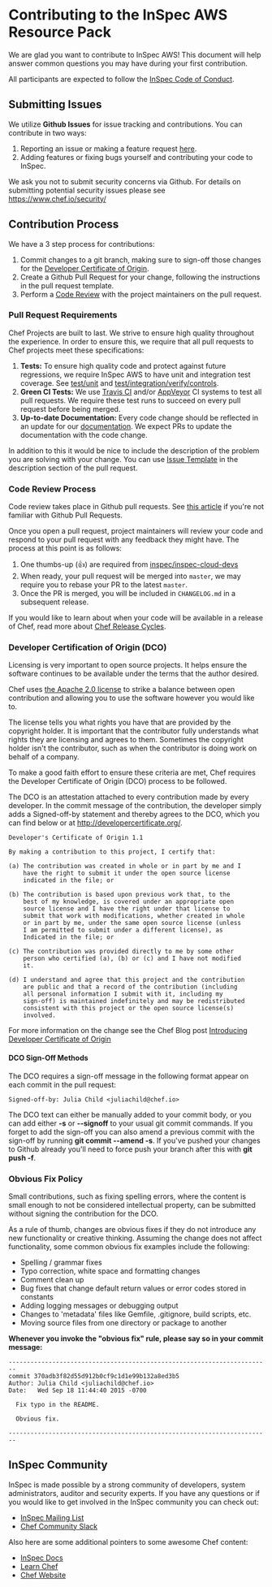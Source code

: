 


# Contributing to the InSpec AWS Resource Pack

We are glad you want to contribute to InSpec AWS! This document will help answer common questions you may have during your first contribution.

All participants are expected to follow the [InSpec Code of Conduct](https://github.com/inspec/inspec/blob/master/CODE_OF_CONDUCT.md).

## Submitting Issues

We utilize **Github Issues** for issue tracking and contributions. You can contribute in two ways:

1. Reporting an issue or making a feature request [here](https://github.com/chef/inspec-aws/issues/new).
2. Adding features or fixing bugs yourself and contributing your code to InSpec.

We ask you not to submit security concerns via Github. For details on submitting potential security issues please see <https://www.chef.io/security/>

## Contribution Process

We have a 3 step process for contributions:

1. Commit changes to a git branch, making sure to sign-off those changes for the [Developer Certificate of Origin](#developer-certification-of-origin-dco).
2. Create a Github Pull Request for your change, following the instructions in the pull request template.
3. Perform a [Code Review](#code-review-process) with the project maintainers on the pull request.

### Pull Request Requirements

Chef Projects are built to last. We strive to ensure high quality throughout the experience. In order to ensure this, we require that all pull requests to Chef projects meet these specifications:

1. **Tests:** To ensure high quality code and protect against future regressions, we require InSpec AWS to have unit and integration test coverage. See [test/unit](https://github.com/inspec/inspec-aws/tree/master/test/unit) and [test/integration/verify/controls](https://github.com/inspec/inspec-aws/tree/master/test/integration/verify/controls). 
2. **Green CI Tests:** We use [Travis CI](https://travis-ci.org/) and/or [AppVeyor](https://www.appveyor.com/) CI systems to test all pull requests. We require these test runs to succeed on every pull request before being merged.
3. **Up-to-date Documentation:**  Every code change should be reflected in an update for our [documentation](https://github.com/chef/inspec/tree/master/docs). We expect PRs to update the documentation with the code change.

In addition to this it would be nice to include the description of the problem you are solving
  with your change. You can use [Issue Template](https://github.com/chef/inspec/tree/master/ISSUE_TEMPLATE.md) in the description section
  of the pull request.

### Code Review Process

Code review takes place in Github pull requests. See [this article](https://help.github.com/articles/about-pull-requests/) if you're not familiar with Github Pull Requests.

Once you open a pull request, project maintainers will review your code and respond to your pull request with any feedback they might have. The process at this point is as follows:

1. One thumbs-up (:+1:) are required from [inspec/inspec-cloud-devs](https://github.com/orgs/inspec/teams/inspec-cloud-devs)
2. When ready, your pull request will be merged into `master`, we may require you to rebase your PR to the latest `master`.
3. Once the PR is merged, you will be included in `CHANGELOG.md` in a subsequent release.

If you would like to learn about when your code will be available in a release of Chef, read more about [Chef Release Cycles](#release-cycles).

### Developer Certification of Origin (DCO)

Licensing is very important to open source projects. It helps ensure the software continues to be available under the terms that the author desired.

Chef uses [the Apache 2.0 license](https://github.com/chef/chef/blob/master/LICENSE) to strike a balance between open contribution and allowing you to use the software however you would like to.

The license tells you what rights you have that are provided by the copyright holder. It is important that the contributor fully understands what rights they are licensing and agrees to them. Sometimes the copyright holder isn't the contributor, such as when the contributor is doing work on behalf of a company.

To make a good faith effort to ensure these criteria are met, Chef requires the Developer Certificate of Origin (DCO) process to be followed.

The DCO is an attestation attached to every contribution made by every developer. In the commit message of the contribution, the developer simply adds a Signed-off-by statement and thereby agrees to the DCO, which you can find below or at <http://developercertificate.org/>.

```
Developer's Certificate of Origin 1.1

By making a contribution to this project, I certify that:

(a) The contribution was created in whole or in part by me and I
    have the right to submit it under the open source license
    indicated in the file; or

(b) The contribution is based upon previous work that, to the
    best of my knowledge, is covered under an appropriate open
    source license and I have the right under that license to
    submit that work with modifications, whether created in whole
    or in part by me, under the same open source license (unless
    I am permitted to submit under a different license), as
    Indicated in the file; or

(c) The contribution was provided directly to me by some other
    person who certified (a), (b) or (c) and I have not modified
    it.

(d) I understand and agree that this project and the contribution
    are public and that a record of the contribution (including
    all personal information I submit with it, including my
    sign-off) is maintained indefinitely and may be redistributed
    consistent with this project or the open source license(s)
    involved.
```

For more information on the change see the Chef Blog post [Introducing Developer Certificate of Origin](https://blog.chef.io/2016/09/19/introducing-developer-certificate-of-origin/)

#### DCO Sign-Off Methods

The DCO requires a sign-off message in the following format appear on each commit in the pull request:

```
Signed-off-by: Julia Child <juliachild@chef.io>
```

The DCO text can either be manually added to your commit body, or you can add either **-s** or **--signoff** to your usual git commit commands. If you forget to add the sign-off you can also amend a previous commit with the sign-off by running **git commit --amend -s**. If you've pushed your changes to Github already you'll need to force push your branch after this with **git push -f**.

### Obvious Fix Policy

Small contributions, such as fixing spelling errors, where the content is small enough to not be considered intellectual property, can be submitted without signing the contribution for the DCO.

As a rule of thumb, changes are obvious fixes if they do not introduce any new functionality or creative thinking. Assuming the change does not affect functionality, some common obvious fix examples include the following:

- Spelling / grammar fixes
- Typo correction, white space and formatting changes
- Comment clean up
- Bug fixes that change default return values or error codes stored in constants
- Adding logging messages or debugging output
- Changes to 'metadata' files like Gemfile, .gitignore, build scripts, etc.
- Moving source files from one directory or package to another

**Whenever you invoke the "obvious fix" rule, please say so in your commit message:**

```
------------------------------------------------------------------------
commit 370adb3f82d55d912b0cf9c1d1e99b132a8ed3b5
Author: Julia Child <juliachild@chef.io>
Date:   Wed Sep 18 11:44:40 2015 -0700

  Fix typo in the README.

  Obvious fix.

------------------------------------------------------------------------
```

## InSpec Community

InSpec is made possible by a strong community of developers, system administrators, auditor and security experts. If you have any questions or if you would like to get involved in the InSpec community you can check out:

- [InSpec Mailing List](https://discourse.chef.io/c/inspec)
- [Chef Community Slack](https://community-slack.chef.io/)

Also here are some additional pointers to some awesome Chef content:

- [InSpec Docs](https://www.inspec.io/docs/)
- [Learn Chef](https://learn.chef.io/)
- [Chef Website](https://www.chef.io/)